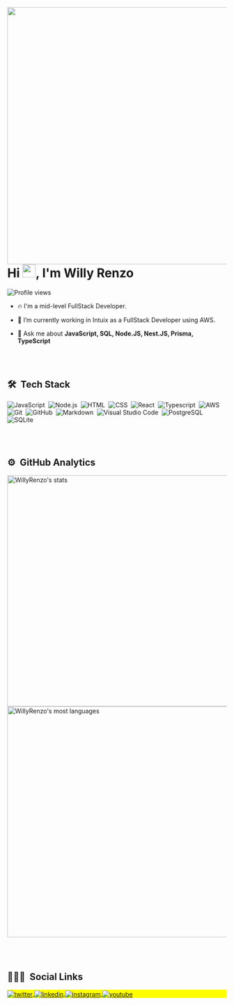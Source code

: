 <img align="right" height="590em" src="https://gist.githubusercontent.com/WillyRenzo/a8329bdf335199f6ebf81056e4e0bdbd/raw/2fc1390b5450e2901515e09b0032187ab16815ce/githubcard.svg"/>
<h1 align="left">Hi <img src="https://raw.githubusercontent.com/kaueMarques/kaueMarques/master/hi.gif" width="30px">, I'm Willy Renzo</h1>
<p align="left"> <img src="https://komarev.com/ghpvc/?username=WillyRenzo&color=yellow" alt="Profile views" /> </p>

- 🔥 I'm a mid-level FullStack Developer.

- 🔭 I’m currently working in Intuix as a FullStack Developer using AWS.

- 💬 Ask me about **JavaScript, SQL, Node.JS, Nest.JS, Prisma, TypeScript**

<br><br>

## 🛠 &nbsp;Tech Stack

![JavaScript](https://img.shields.io/badge/-JavaScript-05122A?style=flat&logo=javascript)&nbsp;
![Node.js](https://img.shields.io/badge/-Node.js-05122A?style=flat&logo=node.js)&nbsp;
![HTML](https://img.shields.io/badge/-HTML-05122A?style=flat&logo=HTML5)&nbsp;
![CSS](https://img.shields.io/badge/-CSS-05122A?style=flat&logo=CSS3&logoColor=1572B6)&nbsp;
![React](https://img.shields.io/badge/-React-05122A?style=flat&logo=react)&nbsp;
![Typescript](https://img.shields.io/badge/-Typescript-05122A?style=flat&logo=typescript)&nbsp;
![AWS](https://img.shields.io/badge/-AWS-05122A?style=flat&logo=aws)&nbsp;
![Git](https://img.shields.io/badge/-Git-05122A?style=flat&logo=git)&nbsp;
![GitHub](https://img.shields.io/badge/-GitHub-05122A?style=flat&logo=github)&nbsp;
![Markdown](https://img.shields.io/badge/-Markdown-05122A?style=flat&logo=markdown)&nbsp;
![Visual Studio Code](https://img.shields.io/badge/-Visual%20Studio%20Code-05122A?style=flat&logo=visual-studio-code&logoColor=007ACC)&nbsp;
![PostgreSQL](https://img.shields.io/badge/-PostgreSQL-05122A?style=flat&logo=postgresql)&nbsp;
![SQLite](https://img.shields.io/badge/-SQLite-05122A?style=flat&logo=sqlite)&nbsp;

<br><br>

## ⚙️ &nbsp;GitHub Analytics

<p align="left">
<img width="530em" src="https://github-readme-stats.vercel.app/api?username=WillyRenzo&show_icons=true&theme=vision-friendly-dark" alt="WillyRenzo's stats"/>
<img width="530em" src="https://github-readme-stats.vercel.app/api/top-langs/?username=WillyRenzo&layout=compact&theme=vision-friendly-dark" alt="WillyRenzo's most languages"/>
</p>

<br><br>

## 👨🏽‍🦲 &nbsp;Social Links

<p align="left" style="background:yellow">
<a href="https://twitter.com/willyrms" target="_blank">
  <img align="center" src="https://img.shields.io/badge/-WillyRenzo-05122A?style=flat&logo=twitter" alt="twitter"/>  
</a>
<a href="https://linkedin.com/in/willy-renzo" target="_blank">
  <img align="center" src="https://img.shields.io/badge/-WillyRenzo-05122A?style=flat&logo=linkedin" alt="linkedin"/>
</a>
<a href="https://instagram.com/renzo_willy" target="_blank">
 <img align="center" src="https://img.shields.io/badge/-WillyRenzo-05122A?style=flat&logo=instagram" alt="instagram"/>
</a>
<a href="https://youtube.com/willyrenzo" target="_blank">
 <img align="center" src="https://img.shields.io/badge/-WillyRenzo-05122A?style=flat&logo=youtube" alt="youtube"/>
</a>
</p>

